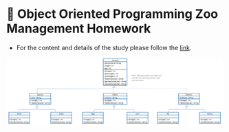 # 🐘 Object Oriented Programming Zoo Management Homework

* For the content and details of the study please follow the [link](https://academy.patika.dev/courses/oop/odev-zoo).

![Zoo_management](zoo-management.png)